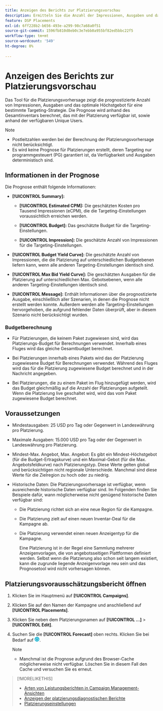 ```yaml
---
title: Anzeigen des Berichts zur Platzierungsvorschau
description: Ermitteln Sie die Anzahl der Impressionen, Ausgaben und das für eine bestimmte Targeting-Strategie für eine Platzierung prognostizierte optimale maximale Angebot.
feature: DSP Placements
exl-id: 6ff228b2-b656-493e-a299-98c7a68a0f51
source-git-commit: 1596fb810d8eb0c3e7ebb0a955bf82ed5bbc22f5
workflow-type: tm+mt
source-wordcount: '549'
ht-degree: 0%

---
```


# Anzeigen des Berichts zur Platzierungsvorschau

<!-- Does this really belong in the Campaign Management > Reports section or in the Placements section? -->

Das Tool für die Platzierungsvorhersage zeigt die prognostizierte Anzahl von Impressionen, Ausgaben und das optimale Höchstgebot für eine bestimmte Targeting-Strategie. Die Prognose wird anhand des Gesamtinventars berechnet, das mit der Platzierung verfügbar ist, sowie anhand der verfügbaren Unique Users.

>[!NOTE]
>
>* Postleitzahlen werden bei der Berechnung der Platzierungsvorhersage nicht berücksichtigt.
>* Es wird keine Prognose für Platzierungen erstellt, deren Targeting nur programmgesteuert (PG) garantiert ist, da Verfügbarkeit und Ausgaben deterministisch sind.

## Informationen in der Prognose

Die Prognose enthält folgende Informationen:

* **[!UICONTROL Summary]:**

   * **[!UICONTROL Estimated CPM]:** Die geschätzten Kosten pro Tausend Impressionen (eCPM), die die Targeting-Einstellungen voraussichtlich erreichen werden.

   * **[!UICONTROL Budget]:** Das geschätzte Budget für die Targeting-Einstellungen.

   * **[!UICONTROL Impression]:** Die geschätzte Anzahl von Impressionen für die Targeting-Einstellungen.

* **[!UICONTROL Budget Yield Curve]:** Die geschätzte Anzahl von Impressionen, die die Platzierung auf unterschiedlichen Budgetebenen liefern kann, wenn alle anderen Targeting-Einstellungen identisch sind.

* **[!UICONTROL Max Bid Yield Curve]:** Die geschätzten Ausgaben für die Platzierung auf unterschiedlichen Max. Gebotsebenen, wenn alle anderen Targeting-Einstellungen identisch sind.

* **[!UICONTROL Message]:** Enthält Informationen über die prognostizierte Ausgabe, einschließlich aller Szenarien, in denen die Prognose nicht erstellt werden konnte. Außerdem werden alle Targeting-Einstellungen hervorgehoben, die aufgrund fehlender Daten überprüft, aber in diesem Szenario nicht berücksichtigt wurden.

### Budgetberechnung

* Für Platzierungen, die keinem Paket zugewiesen sind, wird das Platzierungs-Budget für Berechnungen verwendet. Innerhalb eines Fluges wird das gleiche Gesamtbudget berechnet.

* Bei Platzierungen innerhalb eines Pakets wird das der Platzierung zugewiesene Budget für Berechnungen verwendet. Während des Fluges wird das für die Platzierung zugewiesene Budget berechnet und in der Nachricht angegeben.

* Bei Platzierungen, die zu einem Paket im Flug hinzugefügt werden, wird das Budget gleichmäßig auf die Anzahl der Platzierungen aufgeteilt. Wenn die Platzierung live geschaltet wird, wird das vom Paket zugewiesene Budget berechnet.

## Voraussetzungen

* Mindestausgaben: 25 USD pro Tag oder Gegenwert in Landeswährung pro Platzierung.

* Maximale Ausgaben: 15.000 USD pro Tag oder der Gegenwert in Landeswährung pro Platzierung.

* Mindest-Max. Angebot, Max. Angebot: Es gibt ein Mindest-Höchstgebot (für die Budget-Ertragskurve) und ein Maximal-Gebot (für die Max. Angebotsfeldkurve) nach Platzierungstyp. Diese Werte gelten global und berücksichtigen nicht regionale Unterschiede. Manchmal sind diese Werte für die Zielregion zu hoch oder zu niedrig.

* Historische Daten: Die Platzierungsvorhersage ist verfügbar, wenn ausreichende historische Daten verfügbar sind. Im Folgenden finden Sie Beispiele dafür, wann möglicherweise nicht genügend historische Daten verfügbar sind:

   * Die Platzierung richtet sich an eine neue Region für die Kampagne.

   * Die Platzierung zielt auf einen neuen Inventar-Deal für die Kampagne ab.

   * Die Platzierung verwendet einen neuen Anzeigentyp für die Kampagne.

     Eine Platzierung ist in der Regel eine Sammlung mehrerer Anzeigenvorlagen, die von angebotsseitigen Plattformen definiert werden. Selbst wenn die Platzierung also schon seit langem existiert, kann die zugrunde liegende Anzeigenvorlage neu sein und das Prognosetool wird nicht vorhersagen können.

## Platzierungsvorausschätzungsbericht öffnen

1. Klicken Sie im Hauptmenü auf **[!UICONTROL Campaigns]**.

1. Klicken Sie auf den Namen der Kampagne und anschließend auf **[!UICONTROL Placements]**.

1. Klicken Sie neben dem Platzierungsnamen auf  **[!UICONTROL ...]** > **[!UICONTROL Edit]**.

1. Suchen Sie die **[!UICONTROL Forecast]** oben rechts. Klicken Sie bei Bedarf auf ![Prognose](/help/dsp/assets/placement-forecast.png).

   >[!NOTE]
   >
   >* Manchmal ist die Prognose aufgrund des Browser-Cache möglicherweise nicht verfügbar. Löschen Sie in diesem Fall den Cache und versuchen Sie es erneut.

>[!MORELIKETHIS]
>
>* [Arten von Leistungsberichten in Campaign Management-Ansichten](campaign-reports-about.md)
>* [Anzeigen der platzierungsdiagnostischen Berichte](/help/dsp/campaign-management/reports/placement-diagnostics.md)
>* [Platzierungseinstellungen](/help/dsp/campaign-management/placements/placement-settings.md)
